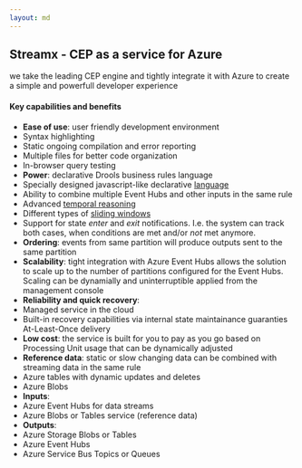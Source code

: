 ```yaml
---
layout: md
---
```

## Streamx - CEP as a service for Azure
we take the leading CEP engine and tightly integrate it with Azure to create a simple and powerfull developer experience

#### Key capabilities and benefits
* **Ease of use**: user friendly development environment
 * Syntax highlighting
 * Static ongoing compilation and error reporting
 * Multiple files for better code organization
 * In-browser query testing
* **Power**: declarative Drools business rules language
 * Specially designed javascript-like declarative <a href="http://docs.jboss.org/drools/release/6.3.0.Final/drools-docs/html/ch08.html" target="_blank">language</a>
 * Ability to combine multiple Event Hubs and other inputs in the same rule
 * Advanced <a href="http://docs.jboss.org/drools/release/6.3.0.Final/drools-docs/html/ch09.html#d0e12237" target="_blank">temporal reasoning</a>
 * Different types of <a href="http://docs.jboss.org/drools/release/6.3.0.Final/drools-docs/html/ch09.html#d0e12032" target="_blank">sliding windows</a>
 * Support for state *enter* and *exit* notifications. I.e. the system can track both cases, when conditions are met and/or *not* met anymore.
* **Ordering**: events from same partition will produce outputs sent to the same partition
* **Scalability**: tight integration with Azure Event Hubs allows the solution to scale up to the number of partitions configured for the Event Hubs. Scaling can be dynamially and uninterruptible applied from the management console
* **Reliability and quick recovery**: 
 * Managed service in the cloud
 * Built-in recovery capabilities via internal state maintainance guaranties At-Least-Once delivery
* **Low cost**: the service is built for you to pay as you go based on Processing Unit usage that can be dynamically adjusted
* **Reference data**: static or slow changing data can be combined with streaming data in the same rule
 * Azure tables with dynamic updates and deletes
 * Azure Blobs
* **Inputs**: 
 * Azure Event Hubs for data streams
 * Azure Blobs or Tables service (reference data)
* **Outputs**:
 * Azure Storage Blobs or Tables
 * Azure Event Hubs
 * Azure Service Bus Topics or Queues
